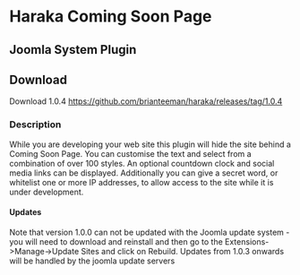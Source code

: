 # Haraka Coming Soon Page
## Joomla System Plugin

## Download

Download 1.0.4 https://github.com/brianteeman/haraka/releases/tag/1.0.4

### Description
While you are developing your web site this plugin will hide the site behind a Coming Soon Page. You can customise the text and select from a combination of over 100 styles. An optional countdown clock and social media links can be displayed. Additionally you can give a secret word, or whitelist one or more IP addresses, to allow access to the site while it is under development.

#### Updates
Note that version 1.0.0 can not be updated with the Joomla update system - you will need to download and reinstall and then go to the Extensions->Manage->Update Sites and click on Rebuild. Updates from 1.0.3 onwards will be handled by the joomla update servers
